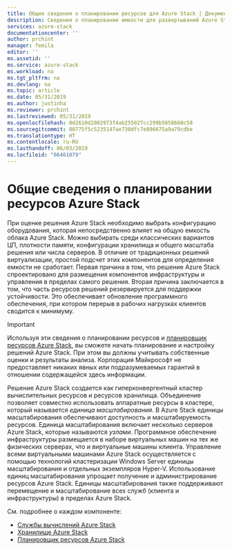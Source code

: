 ```yaml
---
title: Общие сведения о планировании ресурсов для Azure Stack | Документация Майкрософт
description: Сведения о планировании емкости для развертываний Azure Stack.
services: azure-stack
documentationcenter: ''
author: prchint
manager: femila
editor: ''
ms.assetid: ''
ms.service: azure-stack
ms.workload: na
ms.tgt_pltfrm: na
ms.devlang: na
ms.topic: article
ms.date: 05/31/2019
ms.author: justinha
ms.reviewer: prchint
ms.lastreviewed: 05/31/2019
ms.openlocfilehash: 0d2610d2082973f4ab255027cc299b5858660c58
ms.sourcegitcommit: 80775f5c5235147ae730dfc7e896675a9a79cdbe
ms.translationtype: HT
ms.contentlocale: ru-RU
ms.lasthandoff: 06/03/2019
ms.locfileid: "66461079"
---
```

# <a name="overview-of-azure-stack-capacity-planning"></a>Общие сведения о планировании ресурсов Azure Stack

При оценке решения Azure Stack необходимо выбрать конфигурацию оборудования, которая непосредственно влияет на общую емкость облака Azure Stack. Можно выбирать среди классических вариантов ЦП, плотности памяти, конфигурации хранилища и общего масштаба решения или числа серверов. В отличие от традиционных решений виртуализации, простой подсчет этих компонентов для определения емкости не сработает. Первая причина в том, что решение Azure Stack спроектировано для размещения компонентов инфраструктуры и управления в пределах самого решения. Вторая причина заключается в том, что часть ресурсов решений резервируется для поддержки устойчивости. Это обеспечивает обновление программного обеспечения, при котором перерыв в рабочих нагрузках клиентов сводится к минимуму. 

> [!IMPORTANT]
> Используя эти сведения о планировании ресурсов и [планировщик ресурсов Azure Stack](https://aka.ms/azstackcapacityplanner), вы сможете начать планирование и настройку решений Azure Stack. При этом вы должны учитывать собственные оценки и результаты анализа. Корпорация Майкрософт не предоставляет никаких явных или подразумеваемых гарантий в отношении содержащейся здесь информации.
 
Решение Azure Stack создается как гиперконвергентный кластер вычислительных ресурсов и ресурсов хранилища. Объединение позволяет совместно использовать аппаратные ресурсы в кластере, который называется *единица масштабирования*. В Azure Stack единицы масштабирования обеспечивают доступность и масштабируемость ресурсов. Единица масштабирования включает несколько серверов Azure Stack, которые называются *узлами*. Программное обеспечение инфраструктуры размещается в наборе виртуальных машин на тех же физических серверах, что и виртуальные машины клиента. Управление всеми виртуальными машинами Azure Stack осуществляется с помощью технологий кластеризации Windows Server единицы масштабирования и отдельных экземпляров Hyper-V. Использование единиц масштабирования упрощает получение и администрирование ресурсов Azure Stack. Единицы масштабирования также поддерживают перемещение и масштабирование всех служб (клиента и инфраструктуры) в пределах Azure Stack. 

См. подробнее о каждом компоненте:

- [Службы вычислений Azure Stack](azure-stack-capacity-planning-compute.md)
- [Хранилище Azure Stack](azure-stack-capacity-planning-storage.md)
- [Планировщик ресурсов Azure Stack](azure-stack-capacity-planner.md)

